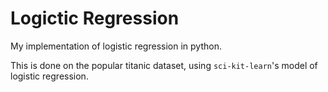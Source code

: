 # Logictic Regression

My implementation of logistic regression in python.

This is done on the popular titanic dataset, using `sci-kit-learn`'s model of logistic regression.
